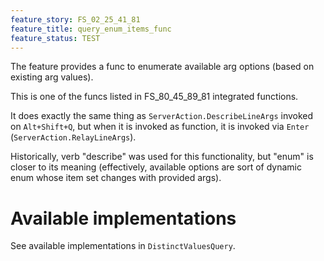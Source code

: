 ```yaml
---
feature_story: FS_02_25_41_81
feature_title: query_enum_items_func
feature_status: TEST
---
```


The feature provides a func to enumerate available arg options (based on existing arg values).

This is one of the funcs listed in FS_80_45_89_81 integrated functions.

It does exactly the same thing as `ServerAction.DescribeLineArgs` invoked on `Alt+Shift+Q`,
but when it is invoked as function, it is invoked via `Enter` (`ServerAction.RelayLineArgs`).

Historically, verb "describe" was used for this functionality, but "enum" is closer to its meaning
(effectively, available options are sort of dynamic enum whose item set changes with provided args).

# Available implementations

See available implementations in `DistinctValuesQuery`.
